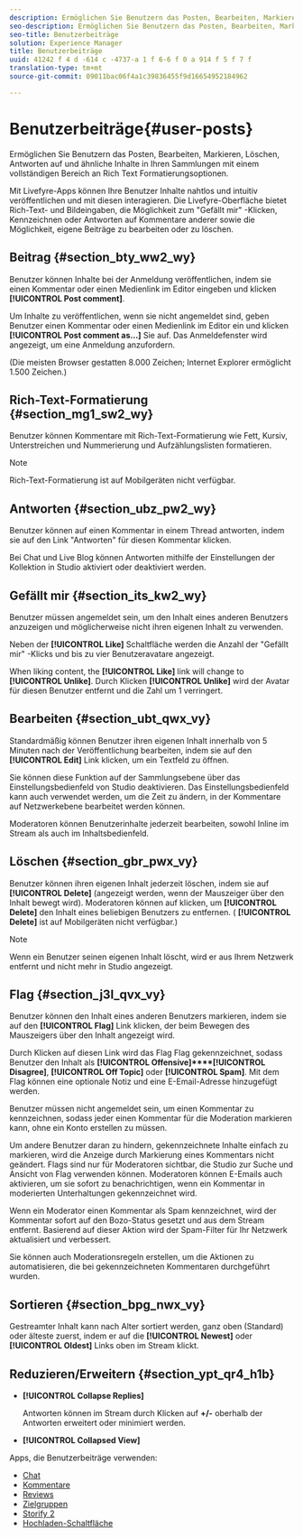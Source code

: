 ```yaml
---
description: Ermöglichen Sie Benutzern das Posten, Bearbeiten, Markieren, Löschen, Antworten auf und ähnliche Inhalte in Ihren Sammlungen mit einem vollständigen Bereich an Rich Text Formatierungsoptionen.
seo-description: Ermöglichen Sie Benutzern das Posten, Bearbeiten, Markieren, Löschen, Antworten auf und ähnliche Inhalte in Ihren Sammlungen mit einem vollständigen Bereich an Rich Text Formatierungsoptionen.
seo-title: Benutzerbeiträge
solution: Experience Manager
title: Benutzerbeiträge
uuid: 41242 f 4 d -614 c -4737-a 1 f 6-6 f 0 a 914 f 5 f 7 f
translation-type: tm+mt
source-git-commit: 09011bac06f4a1c39836455f9d16654952184962

---
```



# Benutzerbeiträge{#user-posts}

Ermöglichen Sie Benutzern das Posten, Bearbeiten, Markieren, Löschen, Antworten auf und ähnliche Inhalte in Ihren Sammlungen mit einem vollständigen Bereich an Rich Text Formatierungsoptionen.

Mit Livefyre-Apps können Ihre Benutzer Inhalte nahtlos und intuitiv veröffentlichen und mit diesen interagieren. Die Livefyre-Oberfläche bietet Rich-Text- und Bildeingaben, die Möglichkeit zum &quot;Gefällt mir&quot; -Klicken, Kennzeichnen oder Antworten auf Kommentare anderer sowie die Möglichkeit, eigene Beiträge zu bearbeiten oder zu löschen.

## Beitrag {#section_bty_ww2_wy}

Benutzer können Inhalte bei der Anmeldung veröffentlichen, indem sie einen Kommentar oder einen Medienlink im Editor eingeben und klicken **[!UICONTROL Post comment]**.

Um Inhalte zu veröffentlichen, wenn sie nicht angemeldet sind, geben Benutzer einen Kommentar oder einen Medienlink im Editor ein und klicken **[!UICONTROL Post comment as…]** Sie auf. Das Anmeldefenster wird angezeigt, um eine Anmeldung anzufordern.

(Die meisten Browser gestatten 8.000 Zeichen; Internet Explorer ermöglicht 1.500 Zeichen.)

## Rich-Text-Formatierung {#section_mg1_sw2_wy}

Benutzer können Kommentare mit Rich-Text-Formatierung wie Fett, Kursiv, Unterstreichen und Nummerierung und Aufzählungslisten formatieren.

>[!NOTE]
>
>Rich-Text-Formatierung ist auf Mobilgeräten nicht verfügbar.

## Antworten {#section_ubz_pw2_wy}

Benutzer können auf einen Kommentar in einem Thread antworten, indem sie auf den Link &quot;Antworten&quot; für diesen Kommentar klicken.

Bei Chat und Live Blog können Antworten mithilfe der Einstellungen der Kollektion in Studio aktiviert oder deaktiviert werden.

## Gefällt mir {#section_its_kw2_wy}

Benutzer müssen angemeldet sein, um den Inhalt eines anderen Benutzers anzuzeigen und möglicherweise nicht ihren eigenen Inhalt zu verwenden.

Neben der **[!UICONTROL Like]** Schaltfläche werden die Anzahl der &quot;Gefällt mir&quot; -Klicks und bis zu vier Benutzeravatare angezeigt.

When liking content, the **[!UICONTROL Like]** link will change to **[!UICONTROL Unlike]**. Durch Klicken **[!UICONTROL Unlike]** wird der Avatar für diesen Benutzer entfernt und die Zahl um 1 verringert.

## Bearbeiten {#section_ubt_qwx_vy}

Standardmäßig können Benutzer ihren eigenen Inhalt innerhalb von 5 Minuten nach der Veröffentlichung bearbeiten, indem sie auf den **[!UICONTROL Edit]** Link klicken, um ein Textfeld zu öffnen.

Sie können diese Funktion auf der Sammlungsebene über das Einstellungsbedienfeld von Studio deaktivieren. Das Einstellungsbedienfeld kann auch verwendet werden, um die Zeit zu ändern, in der Kommentare auf Netzwerkebene bearbeitet werden können.

Moderatoren können Benutzerinhalte jederzeit bearbeiten, sowohl Inline im Stream als auch im Inhaltsbedienfeld.

## Löschen {#section_gbr_pwx_vy}

Benutzer können ihren eigenen Inhalt jederzeit löschen, indem sie auf **[!UICONTROL Delete]** (angezeigt werden, wenn der Mauszeiger über den Inhalt bewegt wird). Moderatoren können auf klicken, um **[!UICONTROL Delete]** den Inhalt eines beliebigen Benutzers zu entfernen. ( **[!UICONTROL Delete]** ist auf Mobilgeräten nicht verfügbar.)

>[!NOTE]
>
>Wenn ein Benutzer seinen eigenen Inhalt löscht, wird er aus Ihrem Netzwerk entfernt und nicht mehr in Studio angezeigt.

## Flag {#section_j3l_qvx_vy}

Benutzer können den Inhalt eines anderen Benutzers markieren, indem sie auf den **[!UICONTROL Flag]** Link klicken, der beim Bewegen des Mauszeigers über den Inhalt angezeigt wird.

Durch Klicken auf diesen Link wird das Flag Flag gekennzeichnet, sodass Benutzer den Inhalt als **[!UICONTROL Offensive]****[!UICONTROL Disagree]**, **[!UICONTROL Off Topic]** oder **[!UICONTROL Spam]**. Mit dem Flag können eine optionale Notiz und eine E-Email-Adresse hinzugefügt werden.

Benutzer müssen nicht angemeldet sein, um einen Kommentar zu kennzeichnen, sodass jeder einen Kommentar für die Moderation markieren kann, ohne ein Konto erstellen zu müssen.

Um andere Benutzer daran zu hindern, gekennzeichnete Inhalte einfach zu markieren, wird die Anzeige durch Markierung eines Kommentars nicht geändert. Flags sind nur für Moderatoren sichtbar, die Studio zur Suche und Ansicht von Flag verwenden können. Moderatoren können E-Emails auch aktivieren, um sie sofort zu benachrichtigen, wenn ein Kommentar in moderierten Unterhaltungen gekennzeichnet wird.

Wenn ein Moderator einen Kommentar als Spam kennzeichnet, wird der Kommentar sofort auf den Bozo-Status gesetzt und aus dem Stream entfernt. Basierend auf dieser Aktion wird der Spam-Filter für Ihr Netzwerk aktualisiert und verbessert.

Sie können auch Moderationsregeln erstellen, um die Aktionen zu automatisieren, die bei gekennzeichneten Kommentaren durchgeführt wurden.

## Sortieren {#section_bpg_nwx_vy}

Gestreamter Inhalt kann nach Alter sortiert werden, ganz oben (Standard) oder älteste zuerst, indem er auf die **[!UICONTROL Newest]** oder **[!UICONTROL Oldest]** Links oben im Stream klickt.

## Reduzieren/Erweitern {#section_ypt_qr4_h1b}

* **[!UICONTROL Collapse Replies]**

   Antworten können im Stream durch Klicken auf **+/-** oberhalb der Antworten erweitert oder minimiert werden.

* **[!UICONTROL Collapsed View]**



Apps, die Benutzerbeiträge verwenden:

* [Chat](/help/using/c-about-apps/c-chat-app/c-chat-app.md#c_chat_app)
* [Kommentare](/help/using/c-about-apps/c-comments/c-comments.md)
* [Reviews](/help/using/c-about-apps/c-reviews-app/c-reviews-app.md#c_reviews_app)
* [Zielgruppen](/help/using/c-about-apps/c-sidenotes-app/c-sidenotes-app.md#c_sidenotes_app)
* [Storify 2](/help/using/c-about-apps/c-storify2/c-storify2.md#c_storify2)
* [Hochladen-Schaltfläche](/help/using/c-about-apps/c-upload-button-app/c-upload-button-app.md#c_upload_button_app)

